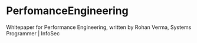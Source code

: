 # PerfomanceEngineering
Whitepaper for Performance Engineering, written by Rohan Verma, Systems Programmer | InfoSec
